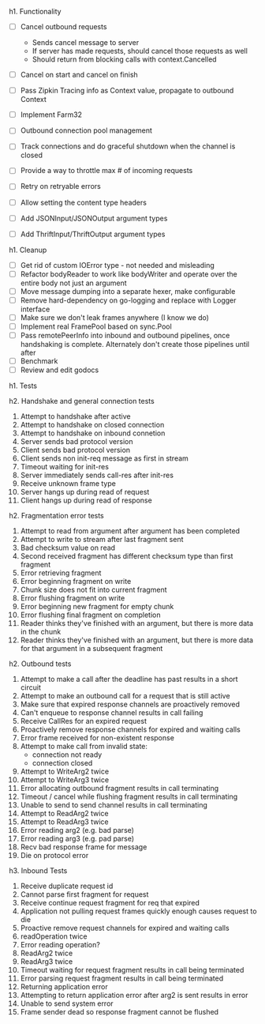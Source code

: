 h1. Functionality

- [ ] Cancel outbound requests
    - Sends cancel message to server
    - If server has made requests, should cancel those requests as well
    - Should return from blocking calls with context.Cancelled

- [ ] Cancel on start and cancel on finish
- [ ] Pass Zipkin Tracing info as Context value, propagate to outbound Context
- [ ] Implement Farm32
- [ ] Outbound connection pool management
- [ ] Track connections and do graceful shutdown when the channel is closed
- [ ] Provide a way to throttle max # of incoming requests
- [ ] Retry on retryable errors
- [ ] Allow setting the content type headers
- [ ] Add JSONInput/JSONOutput argument types
- [ ] Add ThriftInput/ThriftOutput argument types

h1. Cleanup

- [ ] Get rid of custom IOError type - not needed and misleading
- [ ] Refactor bodyReader to work like bodyWriter and operate over the entire body not just an argument
- [ ] Move message dumping into a separate hexer, make configurable
- [ ] Remove hard-dependency on go-logging and replace with Logger interface
- [ ] Make sure we don't leak frames anywhere (I know we do)
- [ ] Implement real FramePool based on sync.Pool
- [ ] Pass remotePeerInfo into inbound and outbound pipelines, once handshaking is complete.  Alternately don't create those pipelines until after 
- [ ] Benchmark
- [ ] Review and edit godocs 

h1. Tests

h2. Handshake and general connection tests

1. Attempt to handshake after active
2. Attempt to handshake on closed connection
3. Attempt to handshake on inbound connetion
4. Server sends bad protocol version
5. Client sends bad protocol version
5. Client sends non init-req message as first in stream
6. Timeout waiting for init-res
7. Server immediately sends call-res after init-res
8. Receive unknown frame type
9. Server hangs up during read of request
10. Client hangs up during read of response

h2. Fragmentation error tests

1. Attempt to read from argument after argument has been completed
2. Attempt to write to stream after last fragment sent
3. Bad checksum value on read
4. Second received fragment has different checksum type than first fragment
5. Error retrieving fragment
6. Error beginning fragment on write
7. Chunk size does not fit into current fragment
8. Error flushing fragment on write
9. Error beginning new fragment for empty chunk
10. Error flushing final fragment on completion
11. Reader thinks they've finished with an argument, but there is more data in the chunk
12. Reader thinks they've finished with an argument, but there is more data for that argument in a subsequent fragment


h2. Outbound tests

1. Attempt to make a call after the deadline has past results in a short circuit
2. Attempt to make an outbound call for a request that is still active
3. Make sure that expired response channels are proactively removed
4. Can't enqueue to response channel results in call failing
5. Receive CallRes for an expired request
6. Proactively remove response channels for expired and waiting calls
7. Error frame received for non-existent response
8. Attempt to make call from invalid state:
    * connection not ready
    * connection closed
9. Attempt to WriteArg2 twice
10. Attempt to WriteArg3 twice
11. Error allocating outbound fragment results in call terminating
12. Timeout / cancel while flushing fragment results in call terminating
13. Unable to send to send channel results in call terminating
14. Attempt to ReadArg2 twice
15. Attempt to ReadArg3 twice
16. Error reading arg2 (e.g. bad parse)
17. Error reading arg3 (e.g. pad parse)
18. Recv bad response frame for message
19. Die on protocol error

h3. Inbound Tests

1. Receive duplicate request id
2. Cannot parse first fragment for request
3. Receive continue request fragment for req that expired
4. Application not pulling request frames quickly enough causes request to die
5. Proactive remove request channels for expired and waiting calls
6. readOperation twice
7. Error reading operation?
8. ReadArg2 twice
9. ReadArg3 twice
10. Timeout waiting for request fragment results in call being terminated
11. Error parsing request fragment results in call being terminated
12. Returning application error
13. Attempting to return application error after arg2 is sent results in error
14. Unable to send system error 
15. Frame sender dead so response fragment cannot be flushed


